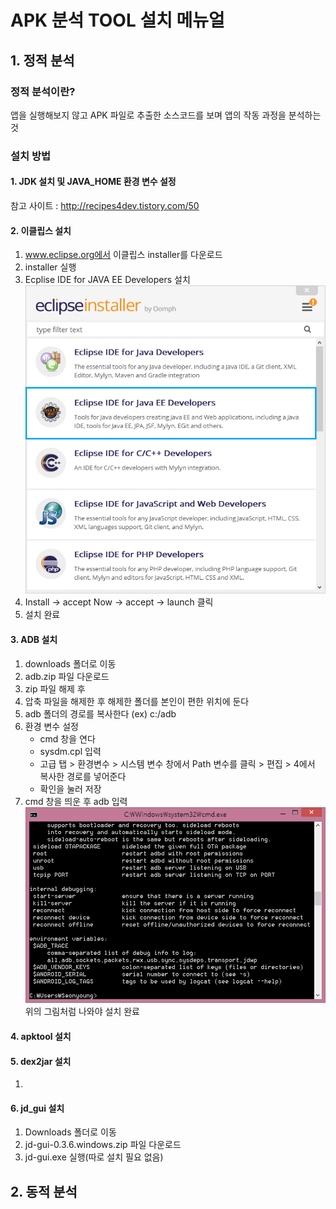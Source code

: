 # APK 분석 TOOL 설치 메뉴얼

## 1. 정적 분석
### 정적 분석이란?
앱을 실행해보지 않고 APK 파일로 추출한 소스코드를 보며 앱의 작동 과정을 분석하는 것

### 설치 방법
#### 1. JDK 설치 및 JAVA_HOME 환경 변수 설정
참고 사이트 : http://recipes4dev.tistory.com/50


#### 2. 이클립스 설치
1. www.eclipse.org에서 이클립스 installer를 다운로드
2. installer 실행
3. Ecplise IDE for JAVA EE Developers 설치
 ![image1](./img/image1.png)
4. Install -> accept Now -> accept -> launch 클릭
5. 설치 완료


#### 3. ADB 설치
 1) downloads 폴더로 이동
 2) adb.zip 파일 다운로드
 3) zip 파일 해제 후
 3) 압축 파일을 해제한 후 해제한 폴더를 본인이 편한 위치에 둔다
 4) adb 폴더의 경로를 복사한다
 (ex) c:/adb
 5) 환경 변수 설정
	- cmd 창을 연다
	- sysdm.cpl 입력
	- 고급 탭 > 환경변수 > 시스템 변수 창에서 Path 변수를 클릭 > 편집 > 4에서 복사한 경로를 넣어준다
	- 확인을 눌러 저장
6) cmd 창을 띄운 후 adb 입력
![image2](./img/image2.png)
위의 그림처럼 나와야 설치 완료


#### 4. apktool 설치


#### 5. dex2jar 설치
 1)


#### 6. jd_gui 설치
 1) Downloads 폴더로 이동
 2) jd-gui-0.3.6.windows.zip 파일 다운로드
 3) jd-gui.exe 실행(따로 설치 필요 없음)





 ## 2. 동적 분석
